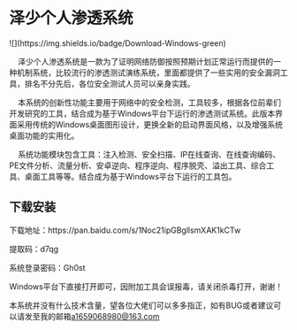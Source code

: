# 泽少个人渗透系统
 <p>![](https://img.shields.io/badge/Download-Windows-green)</p>
  <p> &nbsp;&nbsp;&nbsp;&nbsp;泽少个人渗透系统是一款为了证明网络防御按照预期计划正常运行而提供的一种机制系统，比较流行的渗透测试演练系统，里面都提供了一些实用的安全漏洞工具，排名不分先后，各位安全测试人员可以亲身实践。</p>
  <p> &nbsp;&nbsp;&nbsp;&nbsp;本系统的创新性功能主要用于网络中的安全检测，工具较多，根据各位前辈们开发研究的工具，结合成为基于Windows平台下运行的渗透测试系统。此版本界面采用传统的Windows桌面图形设计，更换全新的启动界面风格，以及增强系统桌面功能的实用化。</p>
  <p> &nbsp;&nbsp;&nbsp;&nbsp;系统功能模块包含工具：注入检测、安全扫描、IP在线查询、在线查询编码、PE文件分析、流量分析、安卓逆向、程序逆向、程序脱壳、溢出工具、综合工具、桌面工具等等。结合成为基于Windows平台下运行的工具包。</p>
  
## 下载安装

  <p>下载地址：https://pan.baidu.com/s/1Noc21ipGBgllsmXAK1kCTw </p>
  <p>提取码：d7qg</p>
  <p>系统登录密码：Gh0st</p>
  <p>Windows平台下直接打开即可，因附加工具会误报毒，请关闭杀毒打开，谢谢！</p>
  <p>本系统并没有什么技术含量，望各位大佬们可以多多指正，如有BUG或者建议可以请发至我的邮箱<a href="mailto:a1659068980@163.com">a1659068980@163.com</a></p>
